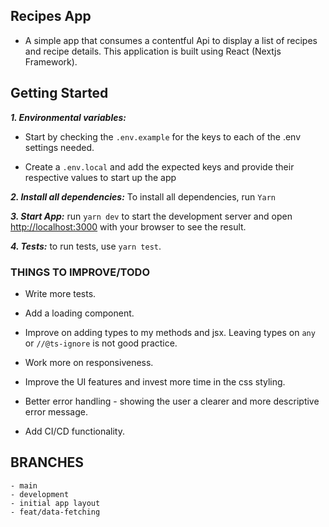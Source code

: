 ## Recipes App

- A simple app that consumes a contentful Api to display a list of recipes and recipe details. This application is built using React (Nextjs Framework).

## Getting Started

**_1. Environmental variables:_** 
- Start by checking the `.env.example` for the keys to each of the .env settings needed.

- Create a `.env.local` and add the expected keys and provide their respective values to start up the app

**_2. Install all dependencies:_** To install all dependencies, run `Yarn`

**_3. Start App:_** run `yarn dev` to start the development server and open [http://localhost:3000](http://localhost:3000) with your browser to see the result.

**_4. Tests:_** to run tests, use `yarn test`.

### THINGS TO IMPROVE/TODO

- Write more tests.

- Add a loading component.

- Improve on adding types to my methods and jsx. Leaving types on `any` or `//@ts-ignore` is not good practice.

- Work more on responsiveness.

- Improve the UI features and invest more time in the css styling.

- Better error handling - showing the user a clearer and more descriptive error message.

- Add CI/CD functionality.

## BRANCHES

```
- main
- development
- initial app layout
- feat/data-fetching
```
